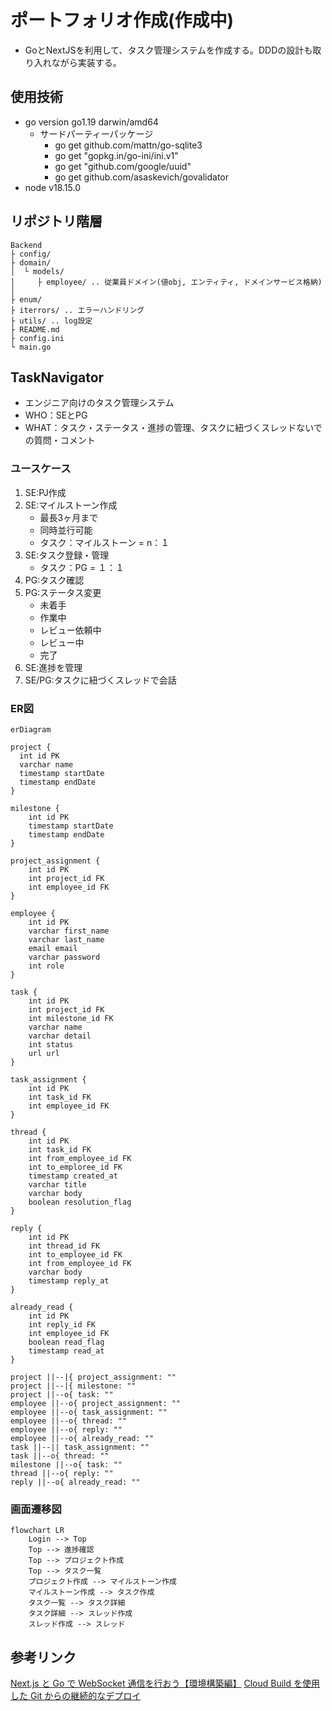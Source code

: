 # ポートフォリオ作成(作成中)
- GoとNextJSを利用して、タスク管理システムを作成する。DDDの設計も取り入れながら実装する。
## 使用技術
- go version go1.19 darwin/amd64
    - サードパーティーパッケージ
        - go get github.com/mattn/go-sqlite3
        - go get "gopkg.in/go-ini/ini.v1"
        - go get "github.com/google/uuid"
        - go get github.com/asaskevich/govalidator
- node v18.15.0

## リポジトリ階層
```
Backend
├ config/
├ domain/
│  └ models/
│     ├ employee/ .. 従業員ドメイン(値obj, エンティティ, ドメインサービス格納)
│
├ enum/
├ iterrors/ .. エラーハンドリング
├ utils/ .. log設定
├ README.md
├ config.ini
└ main.go
```

## TaskNavigator

- エンジニア向けのタスク管理システム
- WHO：SEとPG
- WHAT：タスク・ステータス・進捗の管理、タスクに紐づくスレッドないでの質問・コメント

### ユースケース
1. SE:PJ作成
2. SE:マイルストーン作成
    - 最長3ヶ月まで
    - 同時並行可能
    - タスク：マイルストーン = n：１
3. SE:タスク登録・管理
    - タスク：PG = １：１
4. PG:タスク確認
5. PG:ステータス変更
    - 未着手
    - 作業中
    - レビュー依頼中
    - レビュー中
    - 完了
6. SE:進捗を管理
7. SE/PG:タスクに紐づくスレッドで会話

### ER図
```mermaid
erDiagram

project {
  int id PK
  varchar name
  timestamp startDate
  timestamp endDate
}

milestone {
    int id PK
    timestamp startDate
    timestamp endDate
}

project_assignment {
    int id PK
    int project_id FK
    int employee_id FK
}

employee {
    int id PK
    varchar first_name
    varchar last_name
    email email
    varchar password
    int role
}

task {
    int id PK
    int project_id FK
    int milestone_id FK
    varchar name 
    varchar detail
    int status
    url url
}

task_assignment {
    int id PK
    int task_id FK
    int employee_id FK
}

thread {
    int id PK
    int task_id FK
    int from_employee_id FK
    int to_emploree_id FK
    timestamp created_at
    varchar title
    varchar body
    boolean resolution_flag
}

reply {
    int id PK
    int thread_id FK
    int to_employee_id FK
    int from_employee_id FK
    varchar body
    timestamp reply_at
}

already_read {
    int id PK
    int reply_id FK
    int employee_id FK
    boolean read_flag
    timestamp read_at
}

project ||--|{ project_assignment: ""
project ||--|{ milestone: ""
project ||--o{ task: ""
employee ||--o{ project_assignment: ""
employee ||--o{ task_assignment: ""
employee ||--o{ thread: ""
employee ||--o{ reply: ""
employee ||--o{ already_read: ""
task ||--|| task_assignment: ""
task ||--o{ thread: ""
milestone ||--o{ task: ""
thread ||--o{ reply: ""
reply ||--o{ already_read: ""
```

### 画面遷移図
```mermaid
flowchart LR
    Login --> Top
    Top --> 進捗確認
    Top --> プロジェクト作成
    Top --> タスク一覧
    プロジェクト作成 --> マイルストーン作成
    マイルストーン作成 --> タスク作成
    タスク一覧 --> タスク詳細
    タスク詳細 --> スレッド作成
    スレッド作成 --> スレッド
```


## 参考リンク
[Next.js と Go で WebSocket 通信を行おう【環境構築編】](https://qiita.com/1129-tame/items/39101ed81039542198dc)
[Cloud Build を使用した Git からの継続的なデプロイ](https://cloud.google.com/run/docs/continuous-deployment-with-cloud-build?hl=ja)